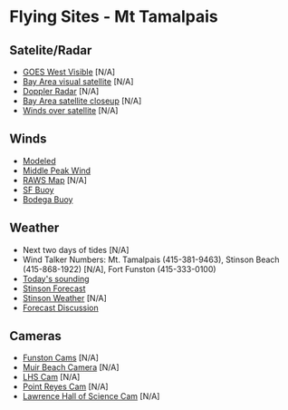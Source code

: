 # Flying Sites - Mt Tamalpais

## Satelite/Radar

* [GOES West Visible](https://weather.unisys.com/satellite/sat_wv.php?image=vis&inv=0&t=l12&region=we) [N/A]
* [Bay Area visual satellite](https://squall.sfsu.edu/gif/bayarea_vis_00.gif) [N/A]
* [Doppler Radar](https://radar.weather.gov/radar.php?rid=MUX&product=N0R&overlay=11101111&loop=no) [N/A]
* [Bay Area satellite closeup](http://squall.sfsu.edu/gif/sfbay_vis_00.gif) [N/A]
* [Winds over satellite](http://virga.sfsu.edu/gif/sathts_pac_500_00.gif) [N/A]

## Winds

* [Modeled](http://www.met.sjsu.edu/cgi-bin/wind/windbin.cgi)
* [Middle Peak Wind](https://www.wrh.noaa.gov/mesowest/getobext.php?sid=MDEC1&table=1&banner=off)
* [RAWS Map](https://www.wrh.noaa.gov/mesowest/mwmap.php?list=1&map=mtr&sort=latitude) [N/A]
* [SF Buoy](https://www.ndbc.noaa.gov/station_page.php?station=46026)
* [Bodega Buoy](https://www.ndbc.noaa.gov/station_page.php?station=46013)

## Weather

* Next two days of tides [N/A]
* Wind Talker Numbers: Mt. Tamalpais (415-381-9463), Stinson Beach (415-868-1922) [N/A], Fort Funston (415-333-0100)
* [Today's sounding](https://www.topaflyers.com/weather/soundings/oak.png)
* [Stinson Forecast](https://forecast.weather.gov/MapClick.php?lat=37.90086509257004&lon=-122.63763427734375&site=mtr&smap=1&marine=0&unit=0&lg=en)
* [Stinson Weather](http://stinson-beach-cwd.dst.ca.us/weather/Current_Vantage_Pro.htm) [N/A]
* [Forecast Discussion](https://forecast.weather.gov/product.php?site=NWS&issuedby=MTR&product=AFD&format=txt&version=1&glossary=1)

## Cameras

* [Funston Cams](http://flyfunston.org/newwebcam/) [N/A]
* [Muir Beach Camera](https://www.sigward.com/MuirBeach.jpg) [N/A]
* [LHS Cam](http://scienceview.berkeley.edu/view/) [N/A]
* [Point Reyes Cam](https://www.nature.nps.gov/air/WebCams/parks/porecam/porecam.cfm) [N/A]
* [Lawrence Hall of Science Cam](http://sv.berkeley.edu/view/) [N/A]
